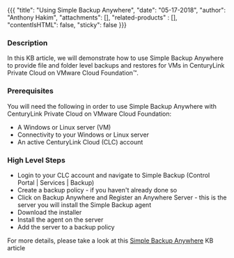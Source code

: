 {{{
  "title": "Using Simple Backup Anywhere",
  "date": "05-17-2018",
  "author": "Anthony Hakim",
  "attachments": [],
  "related-products" : [],
  "contentIsHTML": false,
  "sticky": false
}}}

### Description
In this KB article, we will demonstrate how to use Simple Backup Anywhere to provide file and folder level backups and restores for VMs in CenturyLink Private Cloud on VMware Cloud Foundation™.

### Prerequisites
You will need the following in order to use Simple Backup Anywhere with CenturyLink Private Cloud on VMware Cloud Foundation:

* A Windows or Linux server (VM)
* Connectivity to your Windows or Linux server
* An active CenturyLink Cloud (CLC) account

### High Level Steps
* Login to your CLC account and navigate to Simple Backup (Control Portal | Services | Backup)
* Create a backup policy - if you haven't already done so
* Click on Backup Anywhere and Register an Anywhere Server - this is the server you will install the Simple Backup agent
* Download the installer
* Install the agent on the server
* Add the server to a backup policy

For more details, please take a look at this [Simple Backup Anywhere](../Backup/backup-anywhere.md) KB article
